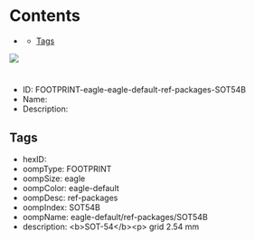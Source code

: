 



Contents
========

* [](#)
	* [Tags](#tags)
  
![][im]
# 

- ID: FOOTPRINT-eagle-eagle-default-ref-packages-SOT54B
- Name: 
- Description: 

## Tags

- hexID: 
- oompType: FOOTPRINT
- oompSize: eagle
- oompColor: eagle-default
- oompDesc: ref-packages
- oompIndex: SOT54B
- oompName: eagle-default/ref-packages/SOT54B
- description: &lt;b&gt;SOT-54&lt;/b&gt;&lt;p&gt;&#xD;
grid 2.54 mm



[im]: image.png
